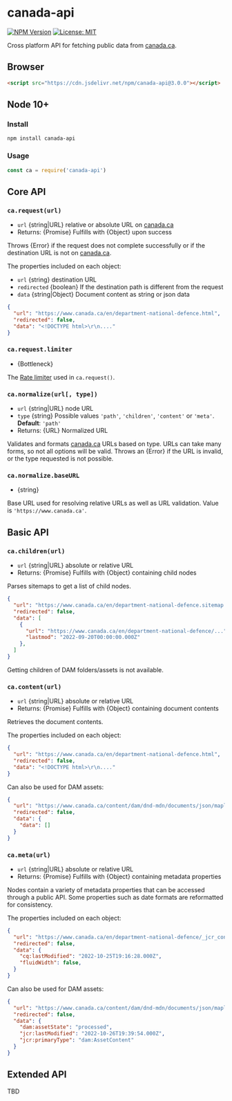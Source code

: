 # canada-api

[![NPM Version](https://img.shields.io/npm/v/canada-api?branch=main)](https://www.npmjs.com/package/canada-api) [![License: MIT](https://img.shields.io/badge/License-MIT-blue.svg)](https://github.com/dnd-mdn/canada-api/blob/main/LICENSE.md)

Cross platform API for fetching public data from [canada.ca](https://www.canada.ca).


## Browser
```html
<script src="https://cdn.jsdelivr.net/npm/canada-api@3.0.0"></script>
```

## Node 10+

### Install

```shell
npm install canada-api
```

### Usage

```js
const ca = require('canada-api')
```

## Core API

### `ca.request(url)`

- `url` {string|URL} relative or absolute URL on [canada.ca](https://www.canada.ca)
- Returns: {Promise} Fulfills with {Object} upon success

Throws {Error} if the request does not complete successfully or if the destination URL is not on [canada.ca](https://www.canada.ca).

The properties included on each object:
- `url` {string} destination URL
- `redirected` {boolean} If the destination path is different from the request
- `data` {string|Object} Document content as string or json data

```json
{
  "url": "https://www.canada.ca/en/department-national-defence.html",
  "redirected": false,
  "data": "<!DOCTYPE html>\r\n...."
}
```


### `ca.request.limiter`

- {Bottleneck}

The [Rate limiter](https://github.com/SGrondin/bottleneck#readme) used in `ca.request()`.


### `ca.normalize(url[, type])`

- `url` {string|URL} node URL
- `type` {string} Possible values `'path'`, `'children'`, `'content'` or `'meta'`. **Default**: `'path'`
- Returns: {URL} Normalized URL

Validates and formats [canada.ca](https://www.canada.ca) URLs based on type. URLs can take many forms, so not all options will be valid. Throws an {Error} if the URL is invalid, or the type requested is not possible.


### `ca.normalize.baseURL`

- {string}

Base URL used for resolving relative URLs as well as URL validation. Value is `'https://www.canada.ca'`.



## Basic API

### `ca.children(url)`

- `url` {string|URL} absolute or relative URL
- Returns: {Promise} Fulfills with {Object} containing child nodes

Parses sitemaps to get a list of child nodes.

```json
{
  "url": "https://www.canada.ca/en/department-national-defence.sitemap.xml",
  "redirected": false,
  "data": [
    {
      "url": "https://www.canada.ca/en/department-national-defence/...",
      "lastmod": "2022-09-20T00:00:00.000Z"
    },
  ]
}
```

Getting children of DAM folders/assets is not available.

### `ca.content(url)`

- `url` {string|URL} absolute or relative URL
- Returns: {Promise} Fulfills with {Object} containing document contents

Retrieves the document contents.

The properties included on each object:
```json
{
  "url": "https://www.canada.ca/en/department-national-defence.html",
  "redirected": false,
  "data": "<!DOCTYPE html>\r\n...."
}
```

Can also be used for DAM assets:

```json
{
  "url": "https://www.canada.ca/content/dam/dnd-mdn/documents/json/maple-en.json",
  "redirected": false,
  "data": {
    "data": []
  }
}
```

### `ca.meta(url)`

- `url` {string|URL} absolute or relative URL
- Returns: {Promise} Fulfills with {Object} containing metadata properties

Nodes contain a variety of metadata properties that can be accessed through a public API. Some properties such as date formats are reformatted for consistency. 

The properties included on each object:
```json
{
  "url": "https://www.canada.ca/en/department-national-defence/_jcr_content.json",
  "redirected": false,
  "data": {
    "cq:lastModified": "2022-10-25T19:16:28.000Z",
    "fluidWidth": false,
  }
}
```

Can also be used for DAM assets:

```json
{
  "url": "https://www.canada.ca/content/dam/dnd-mdn/documents/json/maple-en.json/_jcr_content.json",
  "redirected": false,
  "data": {
    "dam:assetState": "processed",
    "jcr:lastModified": "2022-10-26T19:39:54.000Z",
    "jcr:primaryType": "dam:AssetContent"
  }
}
```

## Extended API

TBD
